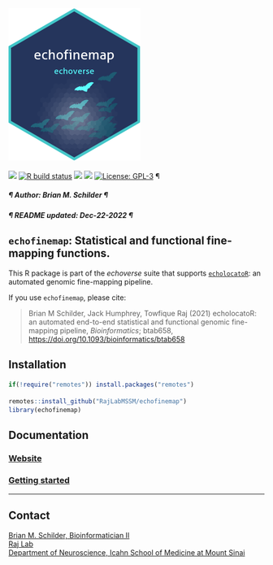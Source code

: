 <img src='https://github.com/RajLabMSSM/echofinemap/raw/master/inst/hex/hex.png' height='300'><br><br>
[![](https://img.shields.io/badge/devel%20version-0.99.5-black.svg)](https://github.com/RajLabMSSM/echofinemap)
[![R build
status](https://github.com/RajLabMSSM/echofinemap/workflows/rworkflows/badge.svg)](https://github.com/RajLabMSSM/echofinemap/actions)
[![](https://img.shields.io/github/last-commit/RajLabMSSM/echofinemap.svg)](https://github.com/RajLabMSSM/echofinemap/commits/master)
[![](https://app.codecov.io/gh/RajLabMSSM/echofinemap/branch/master/graph/badge.svg)](https://app.codecov.io/gh/RajLabMSSM/echofinemap)
[![License:
GPL-3](https://img.shields.io/badge/license-GPL--3-blue.svg)](https://cran.r-project.org/web/licenses/GPL-3)
¶ <h5> ¶ Author: <i>Brian M. Schilder</i> ¶ </h5>
<h5> ¶ README updated: <i>Dec-22-2022</i> ¶ </h5>

## `echofinemap`: Statistical and functional fine-mapping functions.

This R package is part of the *echoverse* suite that supports
[`echolocatoR`](https://github.com/RajLabMSSM/echolocatoR): an automated
genomic fine-mapping pipeline.

If you use `echofinemap`, please cite:

> Brian M Schilder, Jack Humphrey, Towfique Raj (2021) echolocatoR: an
> automated end-to-end statistical and functional genomic fine-mapping
> pipeline, *Bioinformatics*; btab658,
> <https://doi.org/10.1093/bioinformatics/btab658>

## Installation

``` r
if(!require("remotes")) install.packages("remotes")

remotes::install_github("RajLabMSSM/echofinemap")
library(echofinemap)
```

## Documentation

### [Website](https://rajlabmssm.github.io/echofinemap)

### [Getting started](https://rajlabmssm.github.io/echofinemap/articles/echofinemap)

<hr>

## Contact

<a href="https://bschilder.github.io/BMSchilder/" target="_blank">Brian
M. Schilder, Bioinformatician II</a>  
<a href="https://rajlab.org" target="_blank">Raj Lab</a>  
<a href="https://icahn.mssm.edu/about/departments/neuroscience" target="_blank">Department
of Neuroscience, Icahn School of Medicine at Mount Sinai</a>

